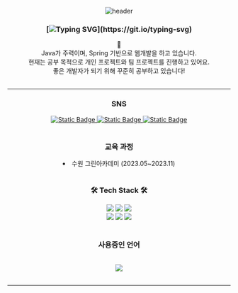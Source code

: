 <div align=center> 
  
![header](https://capsule-render.vercel.app/api?type=waving&height=300&text=Sihwa%20Git%20&desc=Jeong%20Si%Hwa&color=FFBE98FF&fontColor=FFFFFFFF) <br>

### [![Typing SVG](https://readme-typing-svg.demolab.com?font=Dongle&weight=700&size=24&duration=3000&pause=400&color=FFBE98&background=FF000000&center=true&random=false&width=435&lines=%EC%95%88%EB%85%95%ED%95%98%EC%84%B8%EC%9A%94!+;Back-End+Devleper+%EC%A0%95%EC%8B%9C%ED%99%94%EC%9E%85%EB%8B%88%EB%8B%A4!)](https://git.io/typing-svg)
👋<br>
Java가 주력이며, Spring 기반으로 웹개발을 하고 있습니다.<br>
현재는 공부 목적으로 개인 프로젝트와 팀 프로젝트를 진행하고 있어요.<br>
좋은 개발자가 되기 위해 꾸준히 공부하고 있습니다!<br><br>

<hr>

### SNS
<a href="https://www.instagram.com/jeongsihwa6?igsh=eHM0M2VoMzA4b3A0">
  <img alt="Static Badge" src="https://img.shields.io/badge/-gary?style=social&logo=instagram">
</a>
<a href="https://im-diary.tistory.com/">
  <img alt="Static Badge" src="https://img.shields.io/badge/-gray?style=social&logo=tistory">
</a>
<a href="https://iamsihwa.notion.site/Full-Stack-9823aa04c12b4d8e823ac550723d931e?pvs=4">
  <img alt="Static Badge" src="https://img.shields.io/badge/Sihwa-gray?style=social&logo=notion">
</a>
<br><br>

### 교육 과정
<li>수원 그린아카데미 (2023.05~2023.11)</li>
<br>

### 🛠 Tech Stack 🛠 <br>
<div>
  <img src="https://img.shields.io/badge/java-%23ED8B00.svg?style=for-the-badge&logo=openjdk&logoColor=white">  
  <img src="https://img.shields.io/badge/springboot-6DB33F?style=for-the-badge&logo=springboot&logoColor=white"> 
  <img src="https://img.shields.io/badge/mysql-4479A1?style=for-the-badge&logo=mysql&logoColor=white"> 
  <br>                                                                                                  
  <img src="https://img.shields.io/badge/javascript-F7DF1E?style=for-the-badge&logo=javascript&logoColor=white"> 
  <img src="https://img.shields.io/badge/typescript-%23007ACC.svg?style=for-the-badge&logo=typescript&logoColor=white"> 
  <img src="https://img.shields.io/badge/react-61DAFB?style=for-the-badge&logo=react&logoColor=white">  
</div> 
<br>

### 사용중인 언어
<div>
  <br>
  <img src="https://github-readme-stats.vercel.app/api/top-langs/?username=shjeng&layout=compact"><br><br>
</div>
<hr>



</div>
